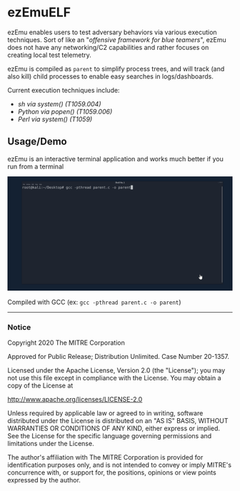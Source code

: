 # ezEmuELF

ezEmu enables users to test adversary behaviors via various execution techniques. Sort of like an "*offensive framework for blue teamers*", ezEmu does not have any networking/C2 capabilities and rather focuses on creating local test telemetry.

ezEmu is compiled as `parent` to simplify process trees, and will track (and also kill) child processes to enable easy searches in logs/dashboards.

Current execution techniques include:

- *sh via system() (T1059.004)*
- *Python via popen() (T1059.006)*
- *Perl via system() (T1059)*

## Usage/Demo

ezEmu is an interactive terminal application and works much better if you run from a terminal

![ezEmuELF Demo](ezEmuELF.gif)

Compiled with GCC (ex: `gcc -pthread parent.c -o parent`)

____


### Notice 

Copyright 2020 The MITRE Corporation

Approved for Public Release; Distribution Unlimited. Case Number 20-1357.

Licensed under the Apache License, Version 2.0 (the "License");
you may not use this file except in compliance with the License.
You may obtain a copy of the License at

   http://www.apache.org/licenses/LICENSE-2.0

Unless required by applicable law or agreed to in writing, software
distributed under the License is distributed on an "AS IS" BASIS,
WITHOUT WARRANTIES OR CONDITIONS OF ANY KIND, either express or implied.
See the License for the specific language governing permissions and
limitations under the License.

The author's affiliation with The MITRE Corporation is provided for identification purposes only, and is not intended to convey or imply MITRE's concurrence with, or support for, the positions, opinions or view points expressed by the author.
